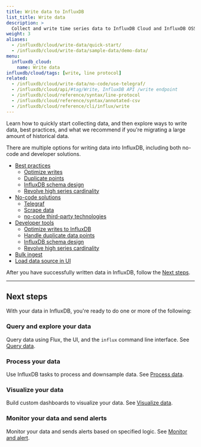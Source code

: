 ```yaml
---
title: Write data to InfluxDB
list_title: Write data
description: >
  Collect and write time series data to InfluxDB Cloud and InfluxDB OSS.
weight: 3
aliases:
  - /influxdb/cloud/write-data/quick-start/
  - /influxdb/cloud/write-data/sample-data/demo-data/
menu:
  influxdb_cloud:
    name: Write data
influxdb/cloud/tags: [write, line protocol]
related:
  - /influxdb/cloud/write-data/no-code/use-telegraf/
  - /influxdb/cloud/api/#tag/Write, InfluxDB API /write endpoint
  - /influxdb/cloud/reference/syntax/line-protocol
  - /influxdb/cloud/reference/syntax/annotated-csv
  - /influxdb/cloud/reference/cli/influx/write
---
```


Learn how to quickly start collecting data, and then explore ways to write data, best practices, and what we recommend if you're migrating a large amount of historical data.

There are multiple options for writing data into InfluxDB, including both no-code and developer solutions.

  - [Best practices](/influxdb/cloud/write-data/best-practices/)
     - [Optimize writes](/influxdb/v2.0/write-data/best-practices/optimize-writes/)
     - [Duplicate points](/influxdb/v2.0/write-data/best-practices/duplicate-points/)
     - [InfluxDB schema design](/influxdb/v2.0/write-data/best-practices/schema-design/)
     - [Revolve high series cardinality](/influxdb/v2.0/write-data/best-practices/resolve-high-cardinality/)
  - [No-code solutions](/influxdb/cloud/write-data/no-code)
     - [Telegraf](/influxdb/v2.0/write-data/no-code/use-telegraf/)
     - [Scrape data](/influxdb/v2.0/write-data/no-code/scrape-data/)
     - [no-code third-party technologies](/influxdb/v2.0/write-data/no-code/third-party/)
  - [Developer tools](/influxdb/cloud/write-data/developer-tools)
     - [Optimize writes to InfluxDB](/influxdb/cloud/write-data/best-practices/optimize-writes/)
     - [Handle duplicate data points](/influxdb/cloud/write-data/best-practices/duplicate-points/)
     - [InfluxDB schema design](/influxdb/cloud/write-data/best-practices/schema-design/)
     - [Revolve high series cardinality](/influxdb/cloud/write-data/best-practices/resolve-high-cardinality/)
  - [Bulk ingest](/influxdb/cloud/write-data/bulk-ingest-cloud/)
  - [Load data source in UI](/influxdb/cloud/write-data/load-data/)

After you have successfully written data in InfluxDB, follow the [Next steps](#next-steps). 

---

## Next steps
With your data in InfluxDB, you're ready to do one or more of the following:

### Query and explore your data
Query data using Flux, the UI, and the `influx` command line interface.
See [Query data](/influxdb/cloud/query-data/).

### Process your data
Use InfluxDB tasks to process and downsample data. See [Process data](/influxdb/cloud/process-data/).

### Visualize your data
Build custom dashboards to visualize your data.
See [Visualize data](/influxdb/cloud/visualize-data/).

### Monitor your data and send alerts
Monitor your data and sends alerts based on specified logic.
See [Monitor and alert](/influxdb/cloud/monitor-alert/).
